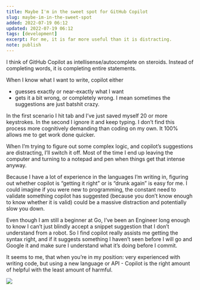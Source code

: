 ```yaml
---
title: Maybe I'm in the sweet spot for GitHub Copilot
slug: maybe-im-in-the-sweet-spot
added: 2022-07-19 06:12
updated: 2022-07-19 06:12
tags: [development]
excerpt: For me, it is far more useful than it is distracting.
note: publish
---
```


I think of GitHub Copilot as intellisense/autocomplete on steroids. Instead of completing words, it is completing entire statements.

When I know what I want to write, copilot either
- guesses exactly or near-exactly what I want
- gets it a bit wrong, or completely wrong. I mean sometimes the suggestions are just batshit crazy.

In the first scenario I hit tab and I’ve just saved myself 20 or more keystrokes. In the second I ignore it and keep typing. I don’t find this process more cognitively demanding than coding on my own. It 100% allows me to get work done quicker.

When I’m trying to figure out some complex logic, and copilot’s suggestions are distracting, I’ll switch it off. Most of the time I end up leaving the computer and turning to a notepad and pen when things get that intense anyway.

Because I have a lot of experience in the languages I’m writing in, figuring out whether copilot is “getting it right” or is “drunk again” is easy for me. I could imagine if you were new to programming, the constant need to validate something copilot has suggested (because you don’t know enough to know whether it is valid) could be a massive distraction and potentially slow you down.

Even though I am still a beginner at Go, I’ve been an Engineer long enough to know I can’t just blindly accept a snippet suggestion that I don’t understand from a robot. So I find copilot really assists me getting the syntax right, and if it suggests something I haven’t seen before I will go and Google it and make sure I understand what it’s doing before I commit.

It seems to me, that when you’re in my position: very experienced with writing code, but using a new language or API - Copilot is the right amount of helpful with the least amount of harmful.

<img class="webfeedsFeaturedVisual" src="https://rachsmith.com/feedly-nothing.png"/>